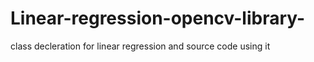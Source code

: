 # Linear-regression-opencv-library-
class decleration for linear regression and source code using it
